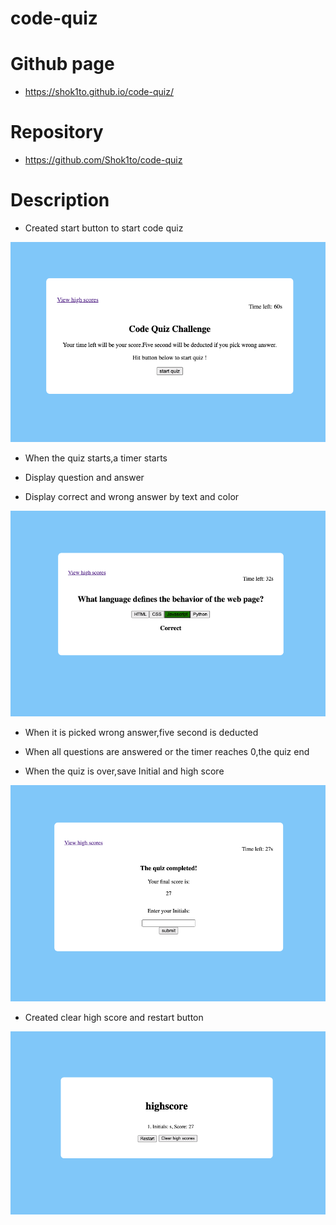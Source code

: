 # code-quiz

# Github page
- https://shok1to.github.io/code-quiz/

# Repository
- https://github.com/Shok1to/code-quiz
# Description

- Created start button to start code quiz
<img alt src="./Assets/start-quiz.png" />


- When the quiz starts,a timer starts

- Display question and answer

- Display correct and wrong answer by text and color
<img alt src="./Assets/Answer-btn.png" />

- When it is picked wrong answer,five second is deducted

- When all questions are answered or the timer reaches 0,the quiz end

- When the quiz is over,save Initial and high score
<img alt src="./Assets/End-quiz.png" />

- Created clear high score and restart button
<img alt src="./Assets/Highscore.png" />